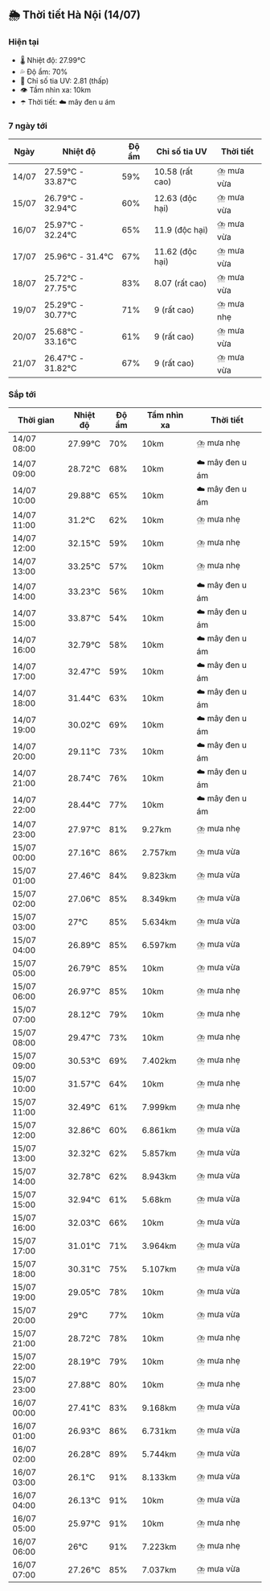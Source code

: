 ## 🌦️ Thời tiết Hà Nội (14/07)

### Hiện tại

- 🌡️ Nhiệt độ: 27.99℃
- 💦 Độ ẩm: 70%
- 🌟 Chỉ số tia UV: 2.81 (thấp)
- 👁️ Tầm nhìn xa: 10km
- ☂️ Thời tiết: ☁️ mây đen u ám

### 7 ngày tới

| Ngày | Nhiệt độ | Độ ẩm | Chỉ số tia UV | Thời tiết |
| --- | --- | --- | --- | --- |
| 14/07 | 27.59℃ - 33.87℃ | 59% | 10.58 (rất cao) | ⛈️ mưa vừa |
| 15/07 | 26.79℃ - 32.94℃ | 60% | 12.63 (độc hại) | ⛈️ mưa vừa |
| 16/07 | 25.97℃ - 32.24℃ | 65% | 11.9 (độc hại) | ⛈️ mưa vừa |
| 17/07 | 25.96℃ - 31.4℃ | 67% | 11.62 (độc hại) | ⛈️ mưa vừa |
| 18/07 | 25.72℃ - 27.75℃ | 83% | 8.07 (rất cao) | ⛈️ mưa vừa |
| 19/07 | 25.29℃ - 30.77℃ | 71% | 9 (rất cao) | ⛈️ mưa nhẹ |
| 20/07 | 25.68℃ - 33.16℃ | 61% | 9 (rất cao) | ⛈️ mưa vừa |
| 21/07 | 26.47℃ - 31.82℃ | 67% | 9 (rất cao) | ⛈️ mưa vừa |

### Sắp tới

| Thời gian | Nhiệt độ | Độ ẩm | Tầm nhìn xa | Thời tiết |
| --- | --- | --- | --- | --- |
| 14/07 08:00 | 27.99℃ | 70% | 10km | ⛈️ mưa nhẹ |
| 14/07 09:00 | 28.72℃ | 68% | 10km | ☁️ mây đen u ám |
| 14/07 10:00 | 29.88℃ | 65% | 10km | ☁️ mây đen u ám |
| 14/07 11:00 | 31.2℃ | 62% | 10km | ⛈️ mưa nhẹ |
| 14/07 12:00 | 32.15℃ | 59% | 10km | ⛈️ mưa nhẹ |
| 14/07 13:00 | 33.25℃ | 57% | 10km | ⛈️ mưa nhẹ |
| 14/07 14:00 | 33.23℃ | 56% | 10km | ☁️ mây đen u ám |
| 14/07 15:00 | 33.87℃ | 54% | 10km | ☁️ mây đen u ám |
| 14/07 16:00 | 32.79℃ | 58% | 10km | ☁️ mây đen u ám |
| 14/07 17:00 | 32.47℃ | 59% | 10km | ☁️ mây đen u ám |
| 14/07 18:00 | 31.44℃ | 63% | 10km | ☁️ mây đen u ám |
| 14/07 19:00 | 30.02℃ | 69% | 10km | ☁️ mây đen u ám |
| 14/07 20:00 | 29.11℃ | 73% | 10km | ☁️ mây đen u ám |
| 14/07 21:00 | 28.74℃ | 76% | 10km | ☁️ mây đen u ám |
| 14/07 22:00 | 28.44℃ | 77% | 10km | ☁️ mây đen u ám |
| 14/07 23:00 | 27.97℃ | 81% | 9.27km | ⛈️ mưa nhẹ |
| 15/07 00:00 | 27.16℃ | 86% | 2.757km | ⛈️ mưa vừa |
| 15/07 01:00 | 27.46℃ | 84% | 9.823km | ⛈️ mưa vừa |
| 15/07 02:00 | 27.06℃ | 85% | 8.349km | ⛈️ mưa vừa |
| 15/07 03:00 | 27℃ | 85% | 5.634km | ⛈️ mưa vừa |
| 15/07 04:00 | 26.89℃ | 85% | 6.597km | ⛈️ mưa vừa |
| 15/07 05:00 | 26.79℃ | 85% | 10km | ⛈️ mưa vừa |
| 15/07 06:00 | 26.97℃ | 85% | 10km | ⛈️ mưa nhẹ |
| 15/07 07:00 | 28.12℃ | 79% | 10km | ⛈️ mưa nhẹ |
| 15/07 08:00 | 29.47℃ | 73% | 10km | ⛈️ mưa nhẹ |
| 15/07 09:00 | 30.53℃ | 69% | 7.402km | ⛈️ mưa nhẹ |
| 15/07 10:00 | 31.57℃ | 64% | 10km | ⛈️ mưa nhẹ |
| 15/07 11:00 | 32.49℃ | 61% | 7.999km | ⛈️ mưa nhẹ |
| 15/07 12:00 | 32.86℃ | 60% | 6.861km | ⛈️ mưa vừa |
| 15/07 13:00 | 32.32℃ | 62% | 5.857km | ⛈️ mưa vừa |
| 15/07 14:00 | 32.78℃ | 62% | 8.943km | ⛈️ mưa vừa |
| 15/07 15:00 | 32.94℃ | 61% | 5.68km | ⛈️ mưa vừa |
| 15/07 16:00 | 32.03℃ | 66% | 10km | ⛈️ mưa vừa |
| 15/07 17:00 | 31.01℃ | 71% | 3.964km | ⛈️ mưa vừa |
| 15/07 18:00 | 30.31℃ | 75% | 5.107km | ⛈️ mưa vừa |
| 15/07 19:00 | 29.05℃ | 78% | 10km | ⛈️ mưa vừa |
| 15/07 20:00 | 29℃ | 77% | 10km | ⛈️ mưa vừa |
| 15/07 21:00 | 28.72℃ | 78% | 10km | ⛈️ mưa nhẹ |
| 15/07 22:00 | 28.19℃ | 79% | 10km | ⛈️ mưa nhẹ |
| 15/07 23:00 | 27.88℃ | 80% | 10km | ⛈️ mưa nhẹ |
| 16/07 00:00 | 27.41℃ | 83% | 9.168km | ⛈️ mưa vừa |
| 16/07 01:00 | 26.93℃ | 86% | 6.731km | ⛈️ mưa vừa |
| 16/07 02:00 | 26.28℃ | 89% | 5.744km | ⛈️ mưa vừa |
| 16/07 03:00 | 26.1℃ | 91% | 8.133km | ⛈️ mưa vừa |
| 16/07 04:00 | 26.13℃ | 91% | 10km | ⛈️ mưa vừa |
| 16/07 05:00 | 25.97℃ | 91% | 10km | ⛈️ mưa nhẹ |
| 16/07 06:00 | 26℃ | 91% | 7.223km | ⛈️ mưa nhẹ |
| 16/07 07:00 | 27.26℃ | 85% | 7.037km | ⛈️ mưa vừa |
